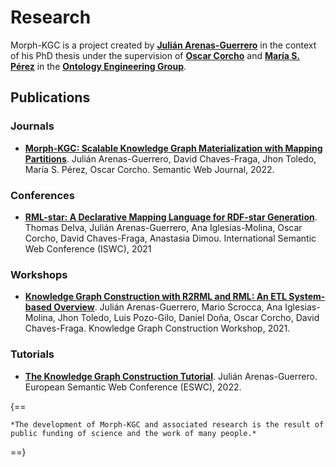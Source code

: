 # Research

Morph-KGC is a project created by **[Julián Arenas-Guerrero](https://orcid.org/0000-0002-3029-6469)** in the context of his PhD thesis under the supervision of **[Oscar Corcho](https://orcid.org/0000-0002-9260-0753)** and **[María S. Pérez](https://www.datsi.fi.upm.es/~mperez/)** in the **[Ontology Engineering Group](https://oeg.fi.upm.es/)**.

## Publications

### Journals

- **[Morph-KGC: Scalable Knowledge Graph Materialization with Mapping Partitions](http://www.semantic-web-journal.net/system/files/swj3135.pdf)**. Julián Arenas-Guerrero, David Chaves-Fraga, Jhon Toledo, María S. Pérez, Oscar Corcho. Semantic Web Journal, 2022.

### Conferences

- **[RML-star: A Declarative Mapping Language for RDF-star Generation](http://ceur-ws.org/Vol-2980/paper374.pdf)**. Thomas Delva, Julián Arenas-Guerrero, Ana Iglesias-Molina, Oscar Corcho, David Chaves-Fraga, Anastasia Dimou. International Semantic Web Conference (ISWC), 2021

### Workshops

- **[Knowledge Graph Construction with R2RML and RML: An ETL System-based Overview](http://ceur-ws.org/Vol-2873/paper11.pdf)**. Julián Arenas-Guerrero, Mario Scrocca, Ana Iglesias-Molina, Jhon Toledo, Luis Pozo-Gilo, Daniel Doña, Oscar Corcho, David Chaves-Fraga. Knowledge Graph Construction Workshop, 2021.

### Tutorials

- **[The Knowledge Graph Construction Tutorial](https://w3id.org/kg-construct/costdkg-eswc-tutorial)**. Julián Arenas-Guerrero. European Semantic Web Conference (ESWC), 2022.


{==

    *The development of Morph-KGC and associated research is the result of public funding of science and the work of many people.*

==}
